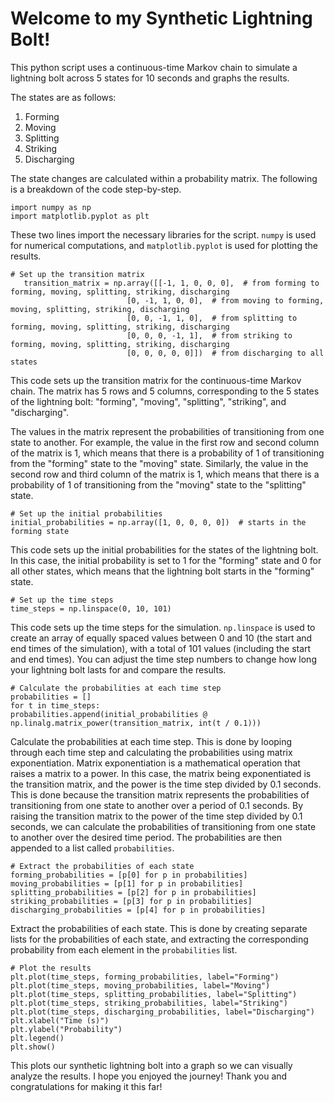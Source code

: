 # Welcome to my Synthetic Lightning Bolt!

This python script uses a continuous-time Markov chain to simulate a lightning bolt across 5 states for 10 seconds and graphs the results. 

The states are as follows:

 1. Forming
 2. Moving
 3. Splitting
 4. Striking
 5. Discharging

The state changes are calculated within a probability matrix. The following is a breakdown of the code step-by-step. 

    import numpy as np
    import matplotlib.pyplot as plt
These two lines import the necessary libraries for the script. `numpy` is used for numerical computations, and `matplotlib.pyplot` is used for plotting the results.

    # Set up the transition matrix
	   transition_matrix = np.array([[-1, 1, 0, 0, 0],  # from forming to forming, moving, splitting, striking, discharging
                              [0, -1, 1, 0, 0],  # from moving to forming, moving, splitting, striking, discharging
                              [0, 0, -1, 1, 0],  # from splitting to forming, moving, splitting, striking, discharging
                              [0, 0, 0, -1, 1],  # from striking to forming, moving, splitting, striking, discharging
                              [0, 0, 0, 0, 0]])  # from discharging to all states

This code sets up the transition matrix for the continuous-time Markov chain. The matrix has 5 rows and 5 columns, corresponding to the 5 states of the lightning bolt: "forming", "moving", "splitting", "striking", and "discharging".

The values in the matrix represent the probabilities of transitioning from one state to another. For example, the value in the first row and second column of the matrix is 1, which means that there is a probability of 1 of transitioning from the "forming" state to the "moving" state. Similarly, the value in the second row and third column of the matrix is 1, which means that there is a probability of 1 of transitioning from the "moving" state to the "splitting" state.

    # Set up the initial probabilities
	initial_probabilities = np.array([1, 0, 0, 0, 0])  # starts in the forming state

This code sets up the initial probabilities for the states of the lightning bolt. In this case, the initial probability is set to 1 for the "forming" state and 0 for all other states, which means that the lightning bolt starts in the "forming" state.

    # Set up the time steps
	time_steps = np.linspace(0, 10, 101)
	
This code sets up the time steps for the simulation. `np.linspace` is used to create an array of equally spaced values between 0 and 10 (the start and end times of the simulation), with a total of 101 values (including the start and end times). You can adjust the time step numbers to change how long your lightning bolt lasts for and compare the results. 

    # Calculate the probabilities at each time step
	probabilities = []
	for t in time_steps:
    probabilities.append(initial_probabilities @ np.linalg.matrix_power(transition_matrix, int(t / 0.1)))

Calculate the probabilities at each time step. This is done by looping through each time step and calculating the probabilities using matrix exponentiation. Matrix exponentiation is a mathematical operation that raises a matrix to a power. In this case, the matrix being exponentiated is the transition matrix, and the power is the time step divided by 0.1 seconds. This is done because the transition matrix represents the probabilities of transitioning from one state to another over a period of 0.1 seconds. By raising the transition matrix to the power of the time step divided by 0.1 seconds, we can calculate the probabilities of transitioning from one state to another over the desired time period. The probabilities are then appended to a list called `probabilities`.

    # Extract the probabilities of each state
	forming_probabilities = [p[0] for p in probabilities]
	moving_probabilities = [p[1] for p in probabilities]
	splitting_probabilities = [p[2] for p in probabilities]
	striking_probabilities = [p[3] for p in probabilities]
	discharging_probabilities = [p[4] for p in probabilities]

Extract the probabilities of each state. This is done by creating separate lists for the probabilities of each state, and extracting the corresponding probability from each element in the `probabilities` list.

    # Plot the results
	plt.plot(time_steps, forming_probabilities, label="Forming")
	plt.plot(time_steps, moving_probabilities, label="Moving")
	plt.plot(time_steps, splitting_probabilities, label="Splitting")
	plt.plot(time_steps, striking_probabilities, label="Striking")
	plt.plot(time_steps, discharging_probabilities, label="Discharging")
	plt.xlabel("Time (s)")
	plt.ylabel("Probability")
	plt.legend()
	plt.show()

This plots our synthetic lightning bolt into a graph so we can visually analyze the results. I hope you enjoyed the journey! Thank you and congratulations for making it this far! 
